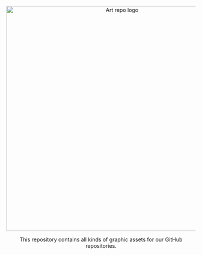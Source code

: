 <p align="center"><img width="600" src="https://cdn.jsdelivr.net/gh/tagproject/art/media/logo.svg" alt="Art repo logo"></p>

<p align="center">
This repository contains all kinds of graphic assets for our GitHub repositories.
</p>
